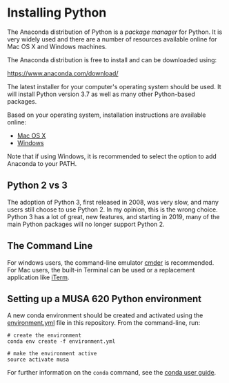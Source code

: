 # Installing Python

The Anaconda distribution of Python is a _package manager_ for Python. It is very widely used and there are a number of resources available online for Mac OS X and Windows machines.

The Anaconda distribution is free to install and can be downloaded using:

https://www.anaconda.com/download/

The latest installer for your computer's operating system should be used. It will install Python version 3.7 as well as many other Python-based packages.

Based on your operating system, installation instructions are available online:

- [Mac OS X](https://www.datacamp.com/community/tutorials/installing-anaconda-mac-os-x)
- [Windows](https://www.datacamp.com/community/tutorials/installing-anaconda-windows)

Note that if using Windows, it is recommended to select the option to add Anaconda to your PATH.

## Python 2 vs 3

The adoption of Python 3, first released in 2008, was very slow, and many users still choose to use Python 2. In my opinion, this is the wrong choice. Python 3 has a lot of great, new features, and starting in 2019, many of the main Python packages will no longer support Python 2.

## The Command Line

For windows users, the command-line emulator [cmder](http://cmder.net/) is recommended.
For Mac users, the built-in Terminal can be used or a replacement
application like [iTerm](https://www.iterm2.com/).

## Setting up a MUSA 620 Python environment

A new conda environment should be created and activated
using the [environment.yml]() file in this repository.
From the command-line, run:

```
# create the environment
conda env create -f environment.yml

# make the environment active
source activate musa
```

For further information on the `conda` command, see
the [conda user guide](https://conda.io/projects/conda/en/latest/user-guide/).
